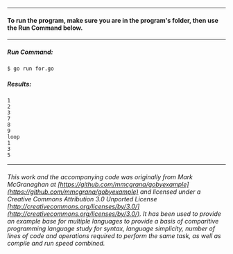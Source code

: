 ___
#### To run the program, make sure you are in the program's folder, then use the Run Command below.
___
##### Run Command:

`$ go run for.go`

##### Results:
```
1
2
3
7
8
9
loop
1
3
5
```
___

###### This work and the accompanying code was originally from Mark McGranaghan at [https://github.com/mmcgrana/gobyexample](https://github.com/mmcgrana/gobyexample) and licensed under a Creative Commons Attribution 3.0 Unported License [http://creativecommons.org/licenses/by/3.0/](http://creativecommons.org/licenses/by/3.0/). It has been used to provide an example base for multiple languages to provide a basis of comparitive programming language study for syntax, language simplicity, number of lines of code and operations required to perform the same task, as well as compile and run speed combined.